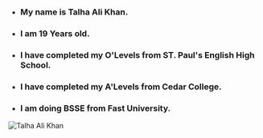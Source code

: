 - ### My name is Talha Ali Khan.
- ### I am 19 Years old.
- ### I have completed my O'Levels from ST. Paul's English High School.
- ### I have completed my A'Levels from Cedar College.
- ### I am doing BSSE from Fast University.
![Talha Ali Khan](https://github.com/user-attachments/assets/6974e9b9-0bb9-4914-b665-38acac5d2d51)
